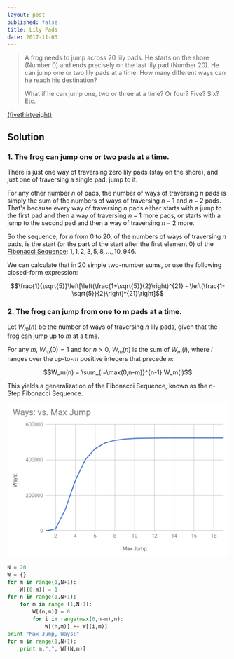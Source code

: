 ```yaml
---
layout: post
published: false
title: Lily Pads
date: 2017-11-03
---
```


>A frog needs to jump across 20 lily pads. He starts on the shore (Number 0) and ends precisely on the last lily pad (Number 20). He can jump one or two lily pads at a time. How many different ways can he reach his destination?
>
>What if he can jump one, two or three at a time? Or four? Five? Six? Etc.

<!--more-->

[(fivethirtyeight)](https://fivethirtyeight.com/features/can-you-pick-up-sticks-can-you-help-a-frogger-out/)

## Solution

### 1. The frog can jump one or two pads at a time.

There is just one way of traversing zero lily pads (stay on the shore), and just one of traversing a single pad: jump to it.

For any other number $n$ of pads, the number of ways of traversing $n$ pads is simply the sum of the numbers of ways of traversing $n-1$ and $n-2$ pads. That's because every way of traversing $n$ pads either starts with a jump to the first pad and then a way of traversing $n-1$ more pads, or starts with a jump to the second pad and then a way of traversing $n-2$ more.

So the sequence, for $n$ from $0$ to $20$, of the numbers of ways of traversing $n$ pads, is the start (or the part of the start after the first element $0$) of the [Fibonacci Sequence](https://en.wikipedia.org/wiki/Fibonacci_number): $1,1,2,3,5,8, \ldots, 10,946$. 

We can calculate that in $20$ simple two-number sums, or use the following closed-form expression:

$$\frac{1}{\sqrt{5}}\left[\left(\frac{1+\sqrt{5}}{2}\right)^{21} - 
\left(\frac{1-\sqrt{5}}{2}\right)^{21}\right]$$

### 2. The frog can jump from one to m pads at a time.

Let $W_m(n)$ be the number of ways of traversing $n$ lily pads, given that the frog can jump up to $m$ at a time.

For any $m$, $W_m(0) = 1$ and for $n>0$, $W_m(n)$ is the sum of $W_m(i)$, where $i$ ranges over the up-to-$m$ positive integers that precede $n$:

$$W_m(n) = \sum_{i=\max(0,n-m)}^{n-1} W_m(i)$$

This yields a generalization of the Fibonacci Sequence, known as the $n$-Step Fibonacci Sequence.

![Graph of max jump versus number of ways to traverse the lily pads](/img/LilyPad.png)

```python
N = 20
W = {}
for m in range(1,N+1):
	W[(0,m)] = 1
for n in range(1,N+1):
	for m in range (1,N+1):
		W[(n,m)] = 0
		for i in range(max(0,n-m),n):
			W[(n,m)] += W[(i,m)]
print "Max Jump, Ways:"
for m in range(1,N+1):	
	print m,",", W[(N,m)]
```

<br>

